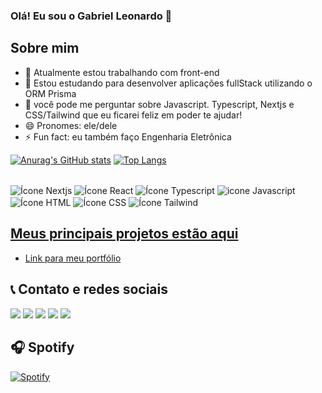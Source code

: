 ### Olá! Eu sou o Gabriel Leonardo 👋

## Sobre mim

- 🔭 Atualmente estou trabalhando com front-end
- 🌱 Estou estudando para desenvolver aplicações fullStack utilizando o ORM Prisma
- 💬 você pode me perguntar sobre Javascript. Typescript, Nextjs e CSS/Tailwind que eu ficarei feliz em poder te ajudar!
- 😄 Pronomes: ele/dele
- ⚡ Fun fact: eu também faço Engenharia Eletrônica

[![Anurag's GitHub stats](https://github-readme-stats.vercel.app/api?username=gabrielzleonardo&theme=radical)](https://github.com/anuraghazra/github-readme-stats)
[![Top Langs](https://github-readme-stats.vercel.app/api/top-langs/?username=gabrielzleonardo&theme=radical&layout=compact)](https://github.com/anuraghazra/github-readme-stats)

<div style="display: inline_block"><br>
  <img align="center" alt="Ícone Nextjs" src="https://img.shields.io/badge/Next.js-000?logo=nextdotjs&logoColor=fff&style=for-the-badge">
  <img align="center" alt="Ícone React" src="https://img.shields.io/badge/React-20232A?style=for-the-badge&logo=react&logoColor=61DAFB">
  <img align="center" alt="Ícone Typescript" src="https://img.shields.io/badge/TypeScript-007ACC?style=for-the-badge&logo=typescript&logoColor=white">
  <img align="center" alt="icone Javascript" src="https://img.shields.io/badge/JavaScript-F7DF1E?style=for-the-badge&logo=JavaScript&logoColor=white">
  <img align="center" alt="Ícone HTML" src="https://img.shields.io/badge/HTML5-E34F26?style=for-the-badge&logo=html5&logoColor=white">
  <img align="center" alt="Ícone CSS" src="https://img.shields.io/badge/CSS3-1572B6?style=for-the-badge&logo=css3&logoColor=white">
  <img align="center" alt="Ícone Tailwind" src="https://img.shields.io/badge/Tailwind_CSS-38B2AC?style=for-the-badge&logo=tailwind-css&logoColor=white">
</div>

## [Meus principais projetos estão aqui](https://glossy-domain-3f6.notion.site/Projetos-b959b71e7c174db8b4ca1a2918ee2b0a)

- [Link para meu portfólio](https://glossy-domain-3f6.notion.site/Projetos-b959b71e7c174db8b4ca1a2918ee2b0a)


## 📞 Contato e redes sociais

<div>
  <a href = "mailto:gleonardoalano@gmail.com"><img src="https://img.shields.io/badge/-Gmail-%23333?style=for-the-badge&logo=gmail&logoColor=white" target="_blank"></a>
  <a href="https://www.linkedin.com/in/gabrielzleonardo/" target="_blank"><img src="https://img.shields.io/badge/-LinkedIn-%230077B5?style=for-the-badge&logo=linkedin&logoColor=white" target="_blank"></a> 
  <a href="https://api.whatsapp.com/send?phone=5541988232383" target="_blank"><img src="https://img.shields.io/badge/WhatsApp-25D366?style=for-the-badge&logo=whatsapp&logoColor=white" target="_blank"></a> 
  <a href="https://instagram.com/gabrielzleonardo" target="_blank"><img src="https://img.shields.io/badge/-Instagram-%23E4405F?style=for-the-badge&logo=instagram&logoColor=white" target="_blank"></a>
  <a href="https://open.spotify.com/user/6pr6hgwxtfllcf6uerf4bq1ox?si=be459b60e40843c9" target="_blank"><img src="https://img.shields.io/badge/Spotify-1ED760?&style=for-the-badge&logo=spotify&logoColor=white" target="_blank"></a> 
</div>

## 🎧 Spotify

[![Spotify](https://novatorem-jaj5aacwk-gabrielzleonardo.vercel.app/api/spotify)](https://open.spotify.com/user/6pr6hgwxtfllcf6uerf4bq1ox?si=be459b60e40843c9)





